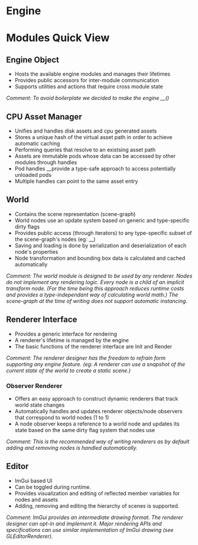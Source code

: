 
# Engine



# Modules Quick View
## Engine Object

* Hosts the available engine modules and manages their lifetimes
* Provides public accessors for inter-module communication
* Supports utilities and actions that require cross module state

*Comment: To avoid boilerplate we decided to make the engine __()*

## CPU Asset Manager

* Unifies and handles disk assets and cpu generated assets
* Stores a unique hash of the virtual asset path in order to achieve automatic caching
* Performing queries that resolve to an existsing asset path 
* Assets are immutable pods whose data can be accessed by other modules through handles
* Pod handles __provide a type-safe approach to access potentially unloaded pods
* Multiple handles can point to the same asset entry 


## World

* Contains the scene representation (scene-graph)
* World nodes use an update system based on generic and type-specific dirty flags
* Provides public access (through iterators) to any type-specific subset of the scene-graph's nodes (eg: __)
* Saving and loading is done by serialization and deserialization of each node's properties
* Node transformation and bounding box data is calculated and cached automatically

*Comment: The world module is designed to be used by any renderer. Nodes do not implement any rendering logic. Every node is a child of an implicit transform node. (For the time being this approach reduces runtime costs and provides a type-independant way of calculating world math.) The scene-graph at the time of writing does not support automatic instancing.*

## Renderer Interface

* Provides a generic interface for rendering
* A renderer's lifetime is managed by the engine
* The basic functions of the renderer interface are Init and Render

*Comment: The renderer designer has the freedom to refrain form supporting any engine feature. (eg: A renderer can use a snapshot of the current state of the world to create a static scene.)*

### Observer Renderer

* Offers an easy approach to construct dynamic renderers that track world state changes
* Automatically handles and updates renderer objects/node observers that correspond to world nodes (1 to 1)
* A node observer keeps a reference to a world node and updates its state based on the same dirty flag system that nodes use

*Comment: This is the recommended way of writing renderers as by default adding and removing nodes is handled automatically.*

## Editor

* ImGui based UI
* Can be toggled during runtime.
* Provides visualization and editing of reflected member variables for nodes and assets
* Adding, removing and editing the hierarchy of scenes is supported.

*Comment: ImGui provides an intermediate drawing format. The renderer designer can opt-in and implement it. Major rendering APIs and specifications can use similar implementation of ImGui drawing (see GLEditorRenderer).*


